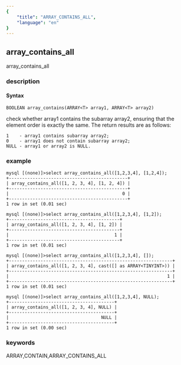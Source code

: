 ```yaml
---
{
    "title": "ARRAY_CONTAINS_ALL",
    "language": "en"
}
---
```


<!-- 
Licensed to the Apache Software Foundation (ASF) under one
or more contributor license agreements.  See the NOTICE file
distributed with this work for additional information
regarding copyright ownership.  The ASF licenses this file
to you under the Apache License, Version 2.0 (the
"License"); you may not use this file except in compliance
with the License.  You may obtain a copy of the License at

  http://www.apache.org/licenses/LICENSE-2.0

Unless required by applicable law or agreed to in writing,
software distributed under the License is distributed on an
"AS IS" BASIS, WITHOUT WARRANTIES OR CONDITIONS OF ANY
KIND, either express or implied.  See the License for the
specific language governing permissions and limitations
under the License.
-->

## array_contains_all

array_contains_all

### description

#### Syntax

`BOOLEAN array_contains(ARRAY<T> array1, ARRAY<T> array2)`

check whether array1 contains the subarray array2, ensuring that the element order is exactly the same. The return results are as follows:

```
1    - array1 contains subarray array2;
0    - array1 does not contain subarray array2;
NULL - array1 or array2 is NULL.
```

### example

```
mysql [(none)]>select array_contains_all([1,2,3,4], [1,2,4]);
+---------------------------------------------+
| array_contains_all([1, 2, 3, 4], [1, 2, 4]) |
+---------------------------------------------+
|                                           0 |
+---------------------------------------------+
1 row in set (0.01 sec)

mysql [(none)]>select array_contains_all([1,2,3,4], [1,2]);
+------------------------------------------+
| array_contains_all([1, 2, 3, 4], [1, 2]) |
+------------------------------------------+
|                                        1 |
+------------------------------------------+
1 row in set (0.01 sec)

mysql [(none)]>select array_contains_all([1,2,3,4], []);
+--------------------------------------------------------------+
| array_contains_all([1, 2, 3, 4], cast([] as ARRAY<TINYINT>)) |
+--------------------------------------------------------------+
|                                                            1 |
+--------------------------------------------------------------+
1 row in set (0.01 sec)

mysql [(none)]>select array_contains_all([1,2,3,4], NULL);
+----------------------------------------+
| array_contains_all([1, 2, 3, 4], NULL) |
+----------------------------------------+
|                                   NULL |
+----------------------------------------+
1 row in set (0.00 sec)
```

### keywords

ARRAY,CONTAIN,ARRAY_CONTAINS_ALL

